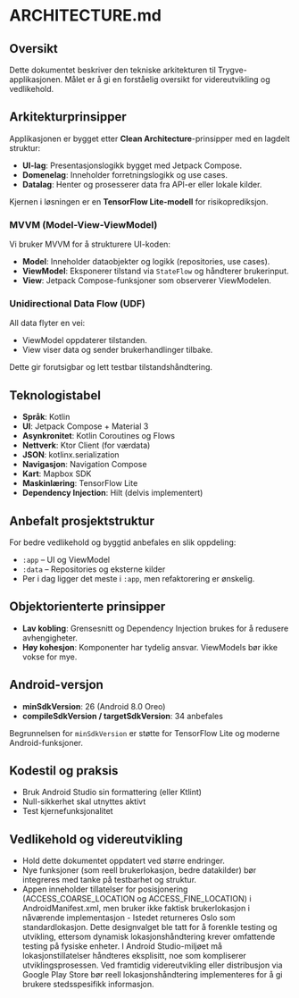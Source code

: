 # ARCHITECTURE.md

## Oversikt

Dette dokumentet beskriver den tekniske arkitekturen til Trygve-applikasjonen. Målet er å gi en forståelig oversikt for videreutvikling og vedlikehold.

## Arkitekturprinsipper

Applikasjonen er bygget etter **Clean Architecture**-prinsipper med en lagdelt struktur:

- **UI-lag**: Presentasjonslogikk bygget med Jetpack Compose.
- **Domenelag**: Inneholder forretningslogikk og use cases.
- **Datalag**: Henter og prosesserer data fra API-er eller lokale kilder.

Kjernen i løsningen er en **TensorFlow Lite-modell** for risikoprediksjon.

### MVVM (Model-View-ViewModel)

Vi bruker MVVM for å strukturere UI-koden:

- **Model**: Inneholder dataobjekter og logikk (repositories, use cases).
- **ViewModel**: Eksponerer tilstand via `StateFlow` og håndterer brukerinput.
- **View**: Jetpack Compose-funksjoner som observerer ViewModelen.

### Unidirectional Data Flow (UDF)

All data flyter en vei:

- ViewModel oppdaterer tilstanden.
- View viser data og sender brukerhandlinger tilbake.

Dette gir forutsigbar og lett testbar tilstandshåndtering.

## Teknologistabel

- **Språk**: Kotlin
- **UI**: Jetpack Compose + Material 3
- **Asynkronitet**: Kotlin Coroutines og Flows
- **Nettverk**: Ktor Client (for værdata)
- **JSON**: kotlinx.serialization
- **Navigasjon**: Navigation Compose
- **Kart**: Mapbox SDK
- **Maskinlæring**: TensorFlow Lite
- **Dependency Injection**: Hilt (delvis implementert)

## Anbefalt prosjektstruktur

For bedre vedlikehold og byggtid anbefales en slik oppdeling:

- `:app` – UI og ViewModel
- `:data` – Repositories og eksterne kilder
- Per i dag ligger det meste i `:app`, men refaktorering er ønskelig.

## Objektorienterte prinsipper

- **Lav kobling**: Grensesnitt og Dependency Injection brukes for å redusere avhengigheter.
- **Høy kohesjon**: Komponenter har tydelig ansvar. ViewModels bør ikke vokse for mye.

## Android-versjon

- **minSdkVersion**: 26 (Android 8.0 Oreo)
- **compileSdkVersion / targetSdkVersion**: 34 anbefales

Begrunnelsen for `minSdkVersion` er støtte for TensorFlow Lite og moderne Android-funksjoner.

## Kodestil og praksis

- Bruk Android Studio sin formattering (eller Ktlint)
- Null-sikkerhet skal utnyttes aktivt
- Test kjernefunksjonalitet

## Vedlikehold og videreutvikling

- Hold dette dokumentet oppdatert ved større endringer.
- Nye funksjoner (som reell brukerlokasjon, bedre datakilder) bør integreres med tanke på testbarhet og struktur.
-  Appen inneholder tillatelser for posisjonering (ACCESS_COARSE_LOCATION og ACCESS_FINE_LOCATION) i AndroidManifest.xml, men bruker ikke faktisk brukerlokasjon i nåværende implementasjon - Istedet returneres Oslo som standardlokasjon. Dette designvalget ble tatt for å forenkle testing og utvikling, ettersom dynamisk lokasjonshåndtering krever omfattende testing på fysiske enheter. I Android Studio-miljøet må lokasjonstillatelser håndteres eksplisitt, noe som kompliserer utviklingsprosessen. Ved framtidig videreutvikling eller distribusjon via Google Play Store bør reell lokasjonshåndtering implementeres for å gi brukere stedsspesifikk informasjon. 

